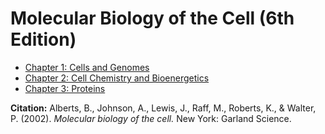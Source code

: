 # Molecular Biology of the Cell (6th Edition)
- [Chapter 1: Cells and Genomes](chapter1.md)
- [Chapter 2: Cell Chemistry and Bioenergetics](chapter2.md)
- [Chapter 3: Proteins](chapter3.md)

**Citation:** Alberts, B., Johnson, A., Lewis, J., Raff, M., Roberts, K., & Walter, P. (2002). *Molecular biology of the cell.* New York: Garland Science.
